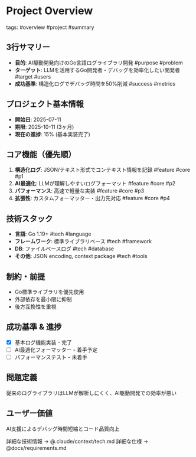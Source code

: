# Project Overview
tags: #overview #project #summary

## 3行サマリー
- **目的**: AI駆動開発向けのGo言語ログライブラリ開発 #purpose #problem
- **ターゲット**: LLMを活用するGo開発者・デバッグを効率化したい開発者 #target #users
- **成功基準**: 構造化ログでデバッグ時間を50%削減 #success #metrics

## プロジェクト基本情報
- **開始日**: 2025-07-11
- **期限**: 2025-10-11 (3ヶ月)
- **現在の進捗**: 15% (基本実装完了)

## コア機能（優先順）
1. **構造化ログ**: JSON/テキスト形式でコンテキスト情報を記録 #feature #core #p1
2. **AI最適化**: LLMが理解しやすいログフォーマット #feature #core #p2
3. **パフォーマンス**: 高速で軽量な実装 #feature #core #p3
4. **拡張性**: カスタムフォーマッター・出力先対応 #feature #core #p4

## 技術スタック
- **言語**: Go 1.19+ #tech #language
- **フレームワーク**: 標準ライブラリベース #tech #framework
- **DB**: ファイルベースログ #tech #database
- **その他**: JSON encoding, context package #tech #tools

## 制約・前提
- Go標準ライブラリを優先使用
- 外部依存を最小限に抑制
- 後方互換性を重視

## 成功基準 & 進捗
- [x] 基本ログ機能実装 - 完了
- [ ] AI最適化フォーマッター - 着手予定
- [ ] パフォーマンステスト - 未着手

## 問題定義
従来のログライブラリはLLMが解析しにくく、AI駆動開発での効率が悪い

## ユーザー価値
AI支援によるデバッグ時間短縮とコード品質向上

詳細な技術情報 → @.claude/context/tech.md
詳細な仕様 → @docs/requirements.md